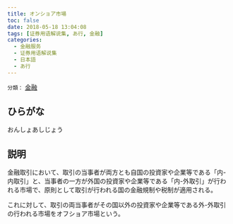 ```yaml
---
title: オンショア市場
toc: false
date: 2018-05-18 13:04:08
tags: [证券用语解说集, あ行, 金融]
categories:
  - 金融服务
  - 证券用语解说集
  - 日本語
  - あ行
---
```


`分類：` [金融](/tags/金融/)

## ひらがな

おんしょあしじょう

## 説明

金融取引において、取引の当事者が両方とも自国の投資家や企業等である「内-内取引」と、当事者の一方が外国の投資家や企業等である「内-外取引」が行われる市場で、原則として取引が行われる国の金融規制や税制が適用される。

これに対して、取引の両当事者がその国以外の投資家や企業等である外-外取引の行われる市場をオフショア市場という。
